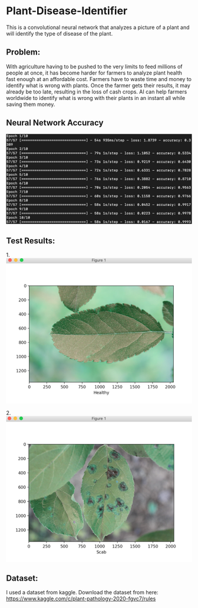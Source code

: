 # Plant-Disease-Identifier
This is a convolutional neural network that analyzes a picture of a plant and will identify the type of disease of the plant.


## Problem:
With agriculture having to be pushed to the very limits to feed millions of people at once, it has become harder for farmers to analyze plant health fast enough at an affordable cost. Farmers have to waste time and money to identify what is wrong with plants. Once the farmer gets their results, it may already be too late, resulting in the loss of cash crops. AI can help farmers worldwide to identify what is wrong with their plants in an instant all while saving them money. 


## Neural Network Accuracy
![alt text](https://raw.githubusercontent.com/Mario5648/Plant-Disease-Identifier/main/Screen%20Shot%202021-01-13%20at%204.36.58%20PM.png)


## Test Results:
1.![alt text](https://raw.githubusercontent.com/Mario5648/Plant-Disease-Identifier/main/Screen%20Shot%202021-01-13%20at%206.43.30%20PM.png)

2.![alt text](https://raw.githubusercontent.com/Mario5648/Plant-Disease-Identifier/main/Screen%20Shot%202021-01-13%20at%206.46.22%20PM.png)


## Dataset:
I used a dataset from kaggle. Download the dataset from here: https://www.kaggle.com/c/plant-pathology-2020-fgvc7/rules
